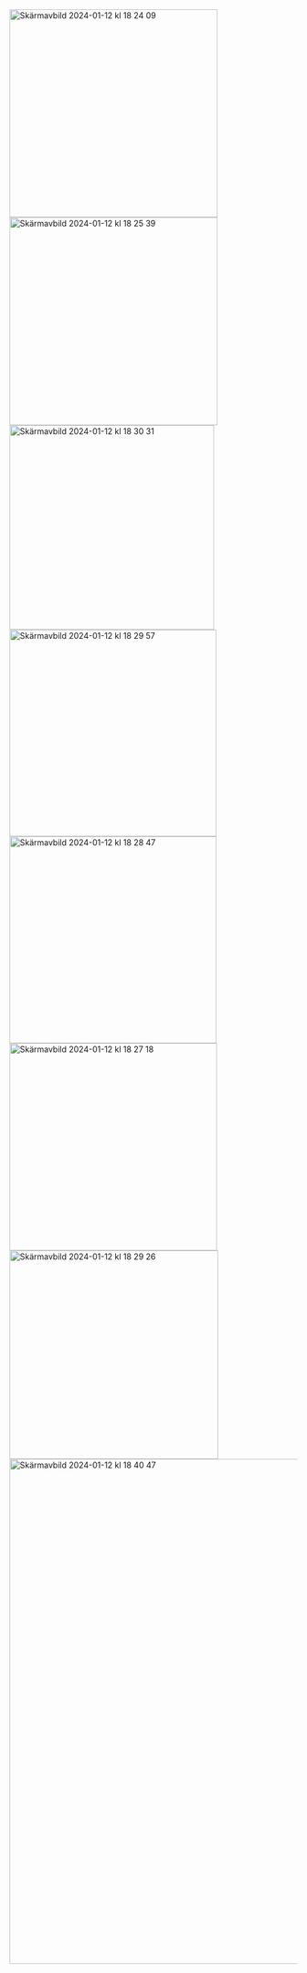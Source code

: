 <img width="364" alt="Skärmavbild 2024-01-12 kl  18 24 09" src="https://github.com/maidads/FavoriteFoodPlaces/assets/98819095/a792ac35-eabc-44fb-bd37-ba8b4a7ca76b">
<img width="364" alt="Skärmavbild 2024-01-12 kl  18 25 39" src="https://github.com/maidads/FavoriteFoodPlaces/assets/98819095/c6f9697c-ed65-4267-8aaf-220f926d8c29">
<img width="358" alt="Skärmavbild 2024-01-12 kl  18 30 31" src="https://github.com/maidads/FavoriteFoodPlaces/assets/98819095/2588e03c-20b5-46ff-b3b2-a8f0947894db">
<img width="362" alt="Skärmavbild 2024-01-12 kl  18 29 57" src="https://github.com/maidads/FavoriteFoodPlaces/assets/98819095/f4223a58-a143-431e-aff4-32b317dfa0b1">
<img width="362" alt="Skärmavbild 2024-01-12 kl  18 28 47" src="https://github.com/maidads/FavoriteFoodPlaces/assets/98819095/3d4170b1-9a12-481b-809e-7ed8bc797266">
<img width="363" alt="Skärmavbild 2024-01-12 kl  18 27 18" src="https://github.com/maidads/FavoriteFoodPlaces/assets/98819095/4cd5b2d4-282d-4a15-9088-b4c65d012ff4">
<img width="365" alt="Skärmavbild 2024-01-12 kl  18 29 26" src="https://github.com/maidads/FavoriteFoodPlaces/assets/98819095/48f999d0-1f9f-4563-b8f4-46facf9e5040">
<img width="884" alt="Skärmavbild 2024-01-12 kl  18 40 47" src="https://github.com/maidads/FavoriteFoodPlaces/assets/98819095/1cf8ee46-59db-46af-b824-be6227f2c245">
